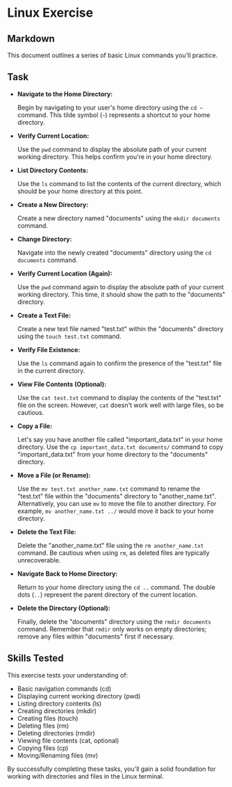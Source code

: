# Linux Exercise

## Markdown

This document outlines a series of basic Linux commands you'll practice.

## Task

* **Navigate to the Home Directory:**

  Begin by navigating to your user's home directory using the `cd ~` command. This tilde symbol (`~`) represents a shortcut to your home directory.

* **Verify Current Location:**

  Use the `pwd` command to display the absolute path of your current working directory. This helps confirm you're in your home directory.

* **List Directory Contents:**

  Use the `ls` command to list the contents of the current directory, which should be your home directory at this point.

* **Create a New Directory:**

  Create a new directory named "documents" using the `mkdir documents` command.

* **Change Directory:**

  Navigate into the newly created "documents" directory using the `cd documents` command.

* **Verify Current Location (Again):**

  Use the `pwd` command again to display the absolute path of your current working directory. This time, it should show the path to the "documents" directory.

* **Create a Text File:**

  Create a new text file named "test.txt" within the "documents" directory using the `touch test.txt` command.

* **Verify File Existence:**

  Use the `ls` command again to confirm the presence of the "test.txt" file in the current directory.

* **View File Contents (Optional):**

  Use the `cat test.txt` command to display the contents of the "test.txt" file on the screen. However, `cat` doesn't work well with large files, so be cautious.

* **Copy a File:**

  Let's say you have another file called "important_data.txt" in your home directory. Use the `cp important_data.txt documents/` command to copy "important_data.txt" from your home directory to the "documents" directory. 

* **Move a File (or Rename):**

  Use the `mv test.txt another_name.txt` command to rename the "test.txt" file within the "documents" directory to "another_name.txt". Alternatively, you can use `mv` to move the file to another directory. For example, `mv another_name.txt ../` would move it back to your home directory.

* **Delete the Text File:**

  Delete the "another_name.txt" file using the `rm another_name.txt` command. Be cautious when using `rm`, as deleted files are typically unrecoverable.

* **Navigate Back to Home Directory:**

  Return to your home directory using the `cd ..` command. The double dots (`..`) represent the parent directory of the current location.

* **Delete the Directory (Optional):**

  Finally, delete the "documents" directory using the `rmdir documents` command. Remember that `rmdir` only works on empty directories; remove any files within "documents" first if necessary.

## Skills Tested

This exercise tests your understanding of:

* Basic navigation commands (cd)
* Displaying current working directory (pwd)
* Listing directory contents (ls)
* Creating directories (mkdir)
* Creating files (touch)
* Deleting files (rm)
* Deleting directories (rmdir)
* Viewing file contents (cat, optional)
* Copying files (cp)
* Moving/Renaming files (mv)

By successfully completing these tasks, you'll gain a solid foundation for working with directories and files in the Linux terminal.
